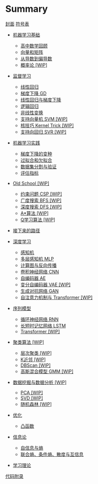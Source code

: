 # Summary

[封面](README.md)
[符号表](./Notation.md)

- [机器学习基础](./1-Basic/README.md)
  - [高中数学回顾](./1-Basic/1.2-MathRecap.md)
  - [向量和矩阵](./1-Basic/1.3-LinearAlgebraBase.md)
  - [从导数到偏导数](./1-Basic/1.4-PartialDerivative.md)
  - [概率论 [WIP]](./1-Basic/1.5-ProbabilityTheory.md)

- [监督学习](./2-Supervised/README.md)
  - [线性回归](./2-Supervised/2.1-LinearRegression.md)
  - [梯度下降 GD](./2-Supervised/2.2-GD.md)
  - [线性回归与梯度下降](./2-Supervised/2.3-LinearRegressionGD.md)
  - [逻辑回归](./2-Supervised/2.4-LogisticRegression.md)
  - [非线性变换](./2-Supervised/2.5-NonLinearTransformation.md)
  - [支持向量机 SVM [WIP]](./2-Supervised/2.6-SVM.md)
  - [核技巧 Kernel Trick [WIP]](./2-Supervised/2.7-KernelTrick.md)
  - [支持向回归 SVR [WIP]](./2-Supervised/2.8-SVR.md)
- [机器学习实践](./MLPractice/README.md)
  - [梯度下降的变种](./MLPractice/GDVariants.md)
  - [过拟合和欠拟合](./MLPractice/OverfitUnderfit.md)
  - [数据集分割与验证](./MLPractice/Dataset.md)
  - [评估指标](./MLPractice/Metrics.md)
- [Old School [WIP]](./OldSchool/README.md)
  - [约束问题 CSP [WIP]](./OldSchool/CSP.md)
  - [广度搜索 BFS [WIP]](./OldSchool/BFS.md)
  - [深度搜索 DFS [WIP]](./OldSchool/DFS.md)
  - [A*算法 [WIP]](./OldSchool/AStar.md)
  - [Q学习算法 [WIP]](./OldSchool/Q-Learning.md)
- [接下来的路径](./Continue-Pathway.md)
- [深度学习](./4-DeepLearning/README.md)
  - [感知机](./4-DeepLearning/4.1-Perceptron.md)
  - [多层感知机 MLP](./4-DeepLearning/4.2-MLP.md)
  - [计算图与反向传播](./4-DeepLearning/4.3-BP.md)
  - [卷积神经网络 CNN](./4-DeepLearning/4.4-CNN.md)
  - [自编码器 AE](./4-DeepLearning/4.x-AE.md)
  - [变分自编码器 VAE [WIP]](./4-DeepLearning/4.x-VAE.md)
  - [生成对抗网络 GAN](./4-DeepLearning/4.x-GAN.md)
  - [自注意力机制与 Transformer [WIP]](./4-DeepLearning/4.x-SelfAttention.md)

- [序列模型](./5-SequenceModel/README.md)
  - [循环神经网络 RNN](./5-SequenceModel/5.1-RNN.md)
  - [长短时记忆网络 LSTM](./5-SequenceModel/5.2-LSTM.md)
  - [Transformer [WIP]](./5-SequenceModel/5.5-Transformer.md)

- [聚类算法 [WIP]](./Clustering/README.md)
  - [层次聚类 [WIP]](./Clustering/Hierarchical.md)
  - [K近邻 [WIP]](./Clustering/kNN.md)
  - [DBScan [WIP]](./Clustering/DBScan.md)
  - [高斯混合模型 GMM [WIP]](./Clustering/GMM.md)

- [数据挖掘与数据分析 [WIP]](./DataMining/README.md)
  - [PCA [WIP]](./DataMining/PCA.md)
  - [SVD [WIP]](./DataMining/SVD.md)
  - [随机森林 [WIP]](./DataMining/RandomForest.md)

- [优化](./6-Optimisation/README.md)
  - [凸函数](./6-Optimisation/6.1-Convex.md)

- [信息论](./3-InformationTheory/README.md)
  - [自信息与熵](./3-InformationTheory/1-InfoAndEntropy.md)
  - [联合熵、条件熵、散度与互信息](./3-InformationTheory/2-CondEntropyAndD.md)

- [学习理论](./7-LearningTheory/README.md)

[代码附录](./Code.md)